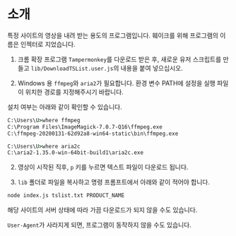 # 소개
특정 사이트의 영상을 내려 받는 용도의 프로그램입니다. 훼이크를 위해 프로그램의 이름은 인젝터로 지었습니다.

1. 크롬 확장 프로그램 ```Tampermonkey```를 다운로드 받은 후, 새로운 유저 스크립트를 만들고 ```lib/DownloadTSList.user.js```의 내용을 붙여 넣으십시오.

2. Windows 용 ```ffmpeg```와 ```aria2```가 필요합니다. 환경 변수 PATH에 설정을 실행 파일이 위치한 경로를 지정해주시기 바랍니다.

설치 여부는 아래와 같이 확인할 수 있습니다.

```bat
C:\Users\U>where ffmpeg
C:\Program Files\ImageMagick-7.0.7-Q16\ffmpeg.exe
C:\ffmpeg-20200131-62d92a8-win64-static\bin\ffmpeg.exe

C:\Users\U>where aria2c
C:\aria2-1.35.0-win-64bit-build1\aria2c.exe
```

2. 영상이 시작된 직후, ```p``` 키를 누르면 텍스트 파일이 다운로드 됩니다.

3. ```lib``` 폴더로 파일을 복사하고 명령 프롬프트에서 아래와 같이 적어야 합니다.

```cmd
node index.js tslist.txt PRODUCT_NAME
```

해당 사이트의 서버 상태에 따라 가끔 다운로드가 되지 않을 수도 있습니다.

```User-Agent```가 사라지게 되면, 프로그램이 동작하지 않을 수도 있습니다.